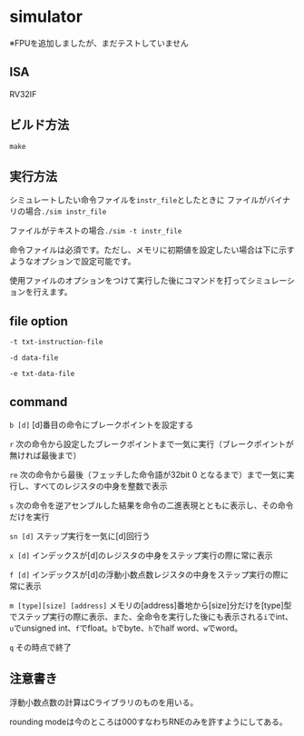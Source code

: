 # simulator

※FPUを追加しましたが、まだテストしていません

## ISA

RV32IF

## ビルド方法

`make`

## 実行方法

シミュレートしたい命令ファイルを`instr_file`としたときに
ファイルがバイナリの場合`./sim instr_file`

ファイルがテキストの場合`./sim -t instr_file`

命令ファイルは必須です。ただし、メモリに初期値を設定したい場合は下に示すようなオプションで設定可能です。
  
使用ファイルのオプションをつけて実行した後にコマンドを打ってシミュレーションを行えます。  
  
## file option

`-t txt-instruction-file`

`-d data-file`

`-e txt-data-file`

## command

`b [d]` [d]番目の命令にブレークポイントを設定する

`r` 次の命令から設定したブレークポイントまで一気に実行（ブレークポイントが無ければ最後まで）

`re` 次の命令から最後（フェッチした命令語が32bit 0 となるまで）まで一気に実行し、すべてのレジスタの中身を整数で表示

`s` 次の命令を逆アセンブルした結果を命令の二進表現とともに表示し、その命令だけを実行

`sn [d]` ステップ実行を一気に[d]回行う

`x [d]` インデックスが[d]のレジスタの中身をステップ実行の際に常に表示

`f [d]` インデックスが[d]の浮動小数点数レジスタの中身をステップ実行の際に常に表示

`m [type][size] [address]` メモリの[address]番地から[size]分だけを[type]型でステップ実行の際に表示、また、全命令を実行した後にも表示される`i`でint、`u`でunsigned int、`f`でfloat。`b`でbyte、`h`でhalf word、`w`でword。

`q` その時点で終了

## 注意書き

浮動小数点数の計算はCライブラリのものを用いる。

rounding modeは今のところは000すなわちRNEのみを許すようにしてある。
